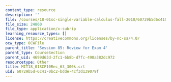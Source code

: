 ```yaml
---
content_type: resource
description: ''
file: /courses/18-01sc-single-variable-calculus-fall-2010/60729b5d6c410bc2bdde4cf3d139079f_MIT18_01SCF10Rec_63_300k.srt
file_size: 24860
file_type: application/x-subrip
learning_resource_types: []
license: https://creativecommons.org/licenses/by-nc-sa/4.0/
ocw_type: OCWFile
parent_title: 'Session 85: Review for Exam 4'
parent_type: CourseSection
parent_uid: 4699d63d-2fc1-6b8b-d7fc-498a382dc972
resourcetype: Other
title: MIT18_01SCF10Rec_63_300k.srt
uid: 60729b5d-6c41-0bc2-bdde-4cf3d139079f
---
```

